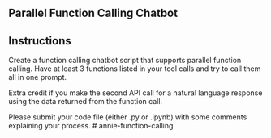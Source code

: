 ## Parallel Function Calling Chatbot

## Instructions

Create a function calling chatbot script that supports parallel function calling. Have at least 3 functions listed in your tool calls and try to call them all in one prompt.

Extra credit if you make the second API call for a natural language response using the data returned from the function call.

Please submit your code file (either .py or .ipynb) with some comments explaining your process.
#   a n n i e - f u n c t i o n - c a l l i n g  
 